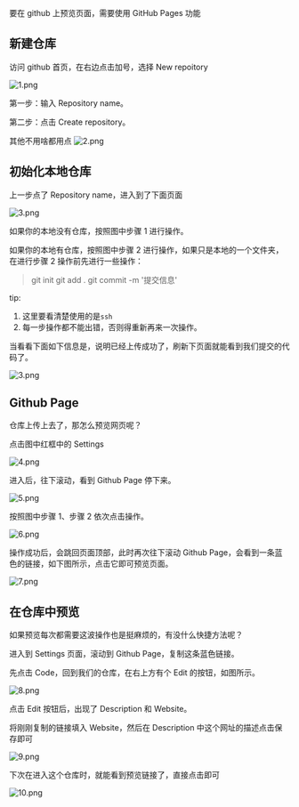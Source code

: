 要在 github 上预览页面，需要使用 GitHub Pages 功能

## 新建仓库

访问 github 首页，在右边点击加号，选择 New repoitory

![1.png](https://i.loli.net/2019/08/24/rmi7RhM8XZ3QFwA.png)

第一步：输入 Repository name。

第二步：点击 Create repository。

其他不用啥都用点
![2.png](https://i.loli.net/2019/08/24/ApGIvg5uEDZ4eF1.png)

## 初始化本地仓库

上一步点了 Repository name，进入到了下面页面

![3.png](https://i.loli.net/2019/08/24/WSoD9ZTVXsKJwAY.png)

如果你的本地没有仓库，按照图中步骤 1 进行操作。

如果你的本地有仓库，按照图中步骤 2 进行操作，如果只是本地的一个文件夹，在进行步骤 2 操作前先进行一些操作：

> git init
> git add .
> git commit -m '提交信息'

tip:

1. 这里要看清楚使用的是`ssh`
2. 每一步操作都不能出错，否则得重新再来一次操作。

当看看下面如下信息是，说明已经上传成功了，刷新下页面就能看到我们提交的代码了。

![3.png](https://i.loli.net/2019/08/24/UmShTv9lCdsGJHL.png)

## Github Page

仓库上传上去了，那怎么预览网页呢？

点击图中红框中的 Settings

![4.png](https://i.loli.net/2019/08/24/HVnKXOzUSY6olRh.png)

进入后，往下滚动，看到 Github Page 停下来。

![5.png](https://i.loli.net/2019/08/24/frnAuQ4heHT9YiZ.png)

按照图中步骤 1、步骤 2 依次点击操作。

![6.png](https://i.loli.net/2019/08/24/6xqwiV71OknZTUm.png)

操作成功后，会跳回页面顶部，此时再次往下滚动 Github Page，会看到一条蓝色的链接，如下图所示，点击它即可预览页面。

![7.png](https://i.loli.net/2019/08/24/ngANQhjy5BWpx7s.png)

## 在仓库中预览

如果预览每次都需要这波操作也是挺麻烦的，有没什么快捷方法呢？

进入到 Settings 页面，滚动到 Github Page，复制这条蓝色链接。

先点击 Code，回到我们的仓库，在右上方有个 Edit 的按钮，如图所示。

![8.png](https://i.loli.net/2019/08/24/x2PS5zLv8qnKf6o.png)

点击 Edit 按钮后，出现了 Description 和 Website。

将刚刚复制的链接填入 Website，然后在 Description 中这个网址的描述点击保存即可

![9.png](https://i.loli.net/2019/08/24/q4htXvzlBIsndSG.png)

下次在进入这个仓库时，就能看到预览链接了，直接点击即可

![10.png](https://i.loli.net/2019/08/24/wbMdOrPQ7Hsihku.png)

